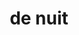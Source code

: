 ---
title: "de nuit"
description: "de nuit"
layout: shop
keywords:
  - 美食競賽
  - 台灣美食
  - 美食精選
datePublished: "2025-06-30"
dateModified: "2025-07-06"
city: "台北市"
district: "大安區"
address: "台北市大安區信義路四段175號"
phone: "0227001958"
geo: "25.033421405097084, 121.55053866400769"
google_map: "https://maps.app.goo.gl/Ya54yVc8JkWpqMnJ8"
footinder: "https://footinder.com.tw/%E5%8F%B0%E5%8C%97%E5%B8%82%E5%A4%A7%E5%AE%89%E5%8D%80/153101/"
official: "https://www.denuit.com.tw/"
award:
  - name: "500盤"
    year: "2024"
    entries:
      - dishes:
          - "市場鮮魚丨魚子醬丨淡菜"
          - "市場鮮魚丨海苔丨山椒"

---